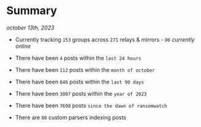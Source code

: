 
# Summary
_october 13th, 2023_

- Currently tracking `153` groups across `271` relays & mirrors - _`96` currently online_

- There have been `4` posts within the `last 24 hours`

- There have been `112` posts within the `month of october`

- There have been `846` posts within the `last 90 days`

- There have been `3007` posts within the `year of 2023`

- There have been `7698` posts `since the dawn of ransomwatch`

- There are `80` custom parsers indexing posts
